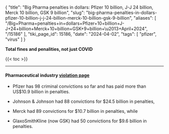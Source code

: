 {
    "title": "Big Pharma penalties in dollars: Pfizer 10 billion, J-J 24 billion, Merck 10 billion, GSK 9 billion",
    "slug": "big-pharma-penalties-in-dollars-pfizer-10-billion-j-j-24-billion-merck-10-billion-gsk-9-billion",
    "aliases": [
        "/Big+Pharma+penalties+in+dollars+Pfizer+10+billion+J-J+24+billion+Merck+10+billion+GSK+9+billion+\u2013+April+2024",
        "/15186"
    ],
    "tiki_page_id": 15186,
    "date": "2024-04-02",
    "tags": [
        "pfizer",
        "virus"
    ]
}


**Total fines and penalities, not just COVID** 

{{< toc >}}

---

#### Pharmaceutical industry [violation page](https://violationtracker.goodjobsfirst.org/industry/pharmaceuticals?utm_source=substack&utm_medium=email)

* Pfizer has 98 criminal convictions so far and has paid more than US$10.9 billion in penalties.

* Johnson & Johnson had 88 convictions for $24.5 billion in penalties, 

* Merck had 89 convictions for $10.7 billion in penalties, while 

* GlaxoSmithKline (now GSK) had 50 convictions for $9.6 billion in penalties.